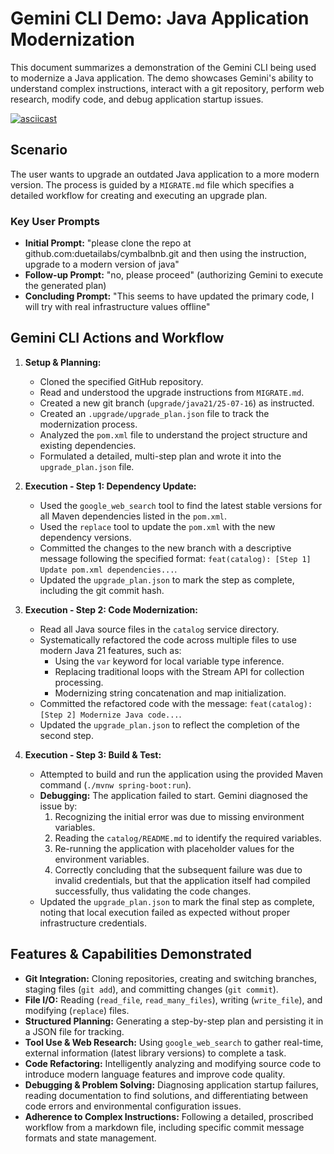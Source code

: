 # Gemini CLI Demo: Java Application Modernization

This document summarizes a demonstration of the Gemini CLI being used to modernize a Java application. The demo showcases Gemini's ability to understand complex instructions, interact with a git repository, perform web research, modify code, and debug application startup issues.

[![asciicast](https://asciinema.org/a/ffGLgBx7jXhMwLPCqhPgSLMCW.svg)](https://asciinema.org/a/ffGLgBx7jXhMwLPCqhPgSLMCW)

## Scenario

The user wants to upgrade an outdated Java application to a more modern version. The process is guided by a `MIGRATE.md` file which specifies a detailed workflow for creating and executing an upgrade plan.

### Key User Prompts

-   **Initial Prompt:** "please clone the repo at github.com:duetailabs/cymbalbnb.git and then using the instruction, upgrade to a modern version of java"
-   **Follow-up Prompt:** "no, please proceed" (authorizing Gemini to execute the generated plan)
-   **Concluding Prompt:** "This seems to have updated the primary code, I will try with real infrastructure values offline"

## Gemini CLI Actions and Workflow

1.  **Setup & Planning:**
    *   Cloned the specified GitHub repository.
    *   Read and understood the upgrade instructions from `MIGRATE.md`.
    *   Created a new git branch (`upgrade/java21/25-07-16`) as instructed.
    *   Created an `.upgrade/upgrade_plan.json` file to track the modernization process.
    *   Analyzed the `pom.xml` file to understand the project structure and existing dependencies.
    *   Formulated a detailed, multi-step plan and wrote it into the `upgrade_plan.json` file.

2.  **Execution - Step 1: Dependency Update:**
    *   Used the `google_web_search` tool to find the latest stable versions for all Maven dependencies listed in the `pom.xml`.
    *   Used the `replace` tool to update the `pom.xml` with the new dependency versions.
    *   Committed the changes to the new branch with a descriptive message following the specified format: `feat(catalog): [Step 1] Update pom.xml dependencies...`.
    *   Updated the `upgrade_plan.json` to mark the step as complete, including the git commit hash.

3.  **Execution - Step 2: Code Modernization:**
    *   Read all Java source files in the `catalog` service directory.
    *   Systematically refactored the code across multiple files to use modern Java 21 features, such as:
        *   Using the `var` keyword for local variable type inference.
        *   Replacing traditional loops with the Stream API for collection processing.
        *   Modernizing string concatenation and map initialization.
    *   Committed the refactored code with the message: `feat(catalog): [Step 2] Modernize Java code...`.
    *   Updated the `upgrade_plan.json` to reflect the completion of the second step.

4.  **Execution - Step 3: Build & Test:**
    *   Attempted to build and run the application using the provided Maven command (`./mvnw spring-boot:run`).
    *   **Debugging:** The application failed to start. Gemini diagnosed the issue by:
        1.  Recognizing the initial error was due to missing environment variables.
        2.  Reading the `catalog/README.md` to identify the required variables.
        3.  Re-running the application with placeholder values for the environment variables.
        4.  Correctly concluding that the subsequent failure was due to invalid credentials, but that the application itself had compiled successfully, thus validating the code changes.
    *   Updated the `upgrade_plan.json` to mark the final step as complete, noting that local execution failed as expected without proper infrastructure credentials.

## Features & Capabilities Demonstrated

*   **Git Integration:** Cloning repositories, creating and switching branches, staging files (`git add`), and committing changes (`git commit`).
*   **File I/O:** Reading (`read_file`, `read_many_files`), writing (`write_file`), and modifying (`replace`) files.
*   **Structured Planning:** Generating a step-by-step plan and persisting it in a JSON file for tracking.
*   **Tool Use & Web Research:** Using `google_web_search` to gather real-time, external information (latest library versions) to complete a task.
*   **Code Refactoring:** Intelligently analyzing and modifying source code to introduce modern language features and improve code quality.
*   **Debugging & Problem Solving:** Diagnosing application startup failures, reading documentation to find solutions, and differentiating between code errors and environmental configuration issues.
*   **Adherence to Complex Instructions:** Following a detailed, proscribed workflow from a markdown file, including specific commit message formats and state management.
